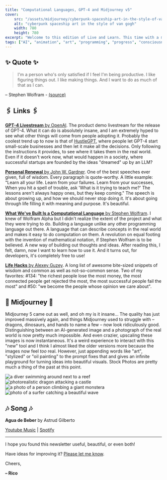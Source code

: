 ```yaml
---
title: "Computational Languages, GPT-4 and Midjourney v5"
cover:
    src: "/assets/midjourney/cyberpunk-spaceship-art-in-the-style-of-van-gogh.jpg"
    alt: "cyberpunk spaceship art in the style of van gogh"
    width: 780
    height: 780
excerpt: "Welcome to this edition of Live and Learn. This time with a moving speech by John Gardner, HustleGPT – one of the most exciting use cases of GPT-4 I've seen so far and some Life Hacks by Alexey Guzey. Enjoy."
tags: ["AI", "animation", "art", "programming", "progress", "consciousness"]
---
```


## ✨ Quote ✨

> I'm a person who's only satisfied if I feel I'm being productive. I like figuring things out. I like making things. And I want to do as much of that as I can.

– Stephen Wolfram - [(source)](https://writings.stephenwolfram.com/2019/02/seeking-the-productive-life-some-details-of-my-personal-infrastructure/)

## 🖇️ Links 🖇️

[**GPT-4 Livestream** by OpenAI](https://m.youtube.com/live/outcGtbnMuQ?feature=share). The product demo livestream for the release of GPT-4. What it can do is absolutely insane, and I am extremely hyped to see what other things will come from people adopting it. Probably the coolest trend up to now is that of [HustleGPT](https://twitter.com/jacksonfall/status/1636107218859745286), where people let GPT-4 start small-scale businesses and then let it make all the decisions. Only following the instructions it provides, to see where it takes them in the real world. Even if it doesn't work now, what would happen in a society, where successful startups are founded by the ideas "dreamed" up by an LLM?

[**Personal Renewal** by John W. Gardner](https://jamesclear.com/great-speeches/personal-renewal-by-john-w-gardner). One of the best speeches ever given, full of wisdom. Every paragraph is quote-worthy. A little example: "Learn all your life. Learn from your failures. Learn from your successes, When you hit a spell of trouble, ask 'What is it trying to teach me?' The lessons aren't always happy ones, but they keep coming." The speech is about growing up, and how we should never stop doing it. It's about going through life filling it with meaning and purpose. It's beautiful. 

[**What We've Built Is a Computational Language** by Stephen Wolfram](https://writings.stephenwolfram.com/2019/05/what-weve-built-is-a-computational-language-and-thats-very-important/). I knew of Wolfram Alpha but I didn't realize the extent of the project and what they were trying to do. Building a language unlike any other programming language out there. A language that can describe concepts in the real world and makes it easy to do computation on them. A revolution on equal footing with the invention of mathematical notation, if Stephen Wolfram is to be believed. A new way of building out thoughts and ideas. After reading this, I felt, damn, now I want to learn how to use it. And it turns out, for developers, it's completely free to use!

[**Life Hacks** by Alexey Guzey](https://guzey.com/lifehacks). A long list of awesome bite-sized snippets of wisdom and common as well as not-so-common sense. Two of my favorites: #134: "the richest people lose the most money, the most connected people get rejected the most, the most successful people fail the most" and #50: "we become the people whose opinion we care about".

## 🌌 Midjourney 🌌

Midjourney 5 came out as well, and oh my is it insane... The quality has just improved massively again, and things Midjourney used to struggle with – dragons, dinosaurs, and hands to name a few – now look ridiculously good. Distinguishing between an AI-generated image and a photograph of the real world is now pretty much impossible. And even crazier, upscaling these images is now instantaneous. It's a weird experience to interact with this "new" tool and I think I almost liked the older versions more because the images now feel *too* real. However, just appending words like "art", "stylized" or "oil painting" to the prompt fixes that and gives an infinite playground for turning ideas into beautiful visuals. Stock Photos are pretty much a thing of the past at this point.

![a diver swimming around next to a reef](/assets/midjourney/a-diver-swimming-around-next-to-a-reef.jpg)
![photorealistic dragon attacking a castle](/assets/midjourney/photorealistic-dragon-attacking-a-castle.jpg)
![a photo of a person climbing a giant monstera](/assets/midjourney/a-photo-of-a-person-climbing-a-giant-monstera.jpg)
![photo of a surfer catching a beautiful wave](/assets/midjourney/photo-of-a-surfer-catching-a-beautiful-wave.jpg)

## 🎶 Song 🎶

**Agua de Beber** by Astrud Gilberto 

[Youtube Music](https://music.youtube.com/watch?v=iteDBk6k3N8) | [Spotify](https://open.spotify.com/track/1PIUZV83oyLOcGQBzqN3Ke)

---

I hope you found this newsletter useful, beautiful, or even both!

Have ideas for improving it? [Please let me know](https://airtable.com/shro1VeyG4lkNXkx2).

Cheers,

**– Rico**
